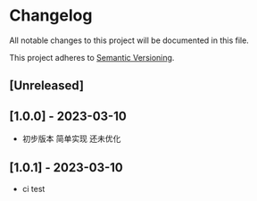 # Changelog

All notable changes to this project will be documented in this file.

This project adheres to [Semantic Versioning](https://semver.org).

<!--
Note: In this file, do not use the hard wrap in the middle of a sentence for compatibility with GitHub comment style markdown rendering.
-->

## [Unreleased]

## [1.0.0] - 2023-03-10

- 初步版本 简单实现 还未优化

## [1.0.1] - 2023-03-10

- ci test 
